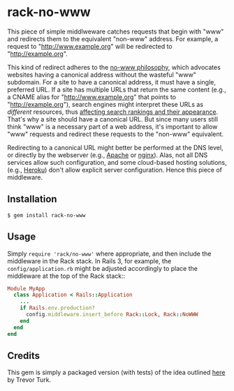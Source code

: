 rack-no-www
===========

This piece of simple middlweware catches requests that begin with "www" 
and redirects them to the equivalent "non-www" address. For example, a 
request to "http://www.example.org" will be redirected to 
"http://example.org".

This kind of redirect adheres to the [no-www philosophy][1], which 
advocates websites having a canonical address without the wasteful "www" 
subdomain. For a site to have a canonical address, it must have a 
single, preferred URL. If a site has multiple URLs that return the same 
content (e.g., a CNAME alias for "http://www.example.org" that points to 
"http://example.org"), search engines might interpret these URLs as 
*different* resources, thus [affecting search rankings and their 
appearance][2]. That's why a site should have a canonical URL. But since 
many users still think "www" is a necessary part of a web address, it's 
important to allow "www" requests and redirect these requests to the 
"non-www" equivalent.

Redirecting to a canonical URL might better be performed at the DNS 
level, or directly by the webserver (e.g., [Apache][3] or [nginx][4]). 
Alas, not all DNS services allow such configuration, and some 
cloud-based hosting solutions, (e.g., [Heroku][5]) don't allow explicit 
server configuration. Hence this piece of middleware.


Installation
------------

    $ gem install rack-no-www


Usage
-----

Simply `require 'rack/no-www'` where appropriate, and then include the 
middleware in the Rack stack. In Rails 3, for example, the 
`config/application.rb` might be adjusted accordingly to place the 
middleware at the top of the Rack stack::

```ruby
Module MyApp
  class Application < Rails::Application
    ...
    if Rails.env.production?
      config.middleware.insert_before Rack::Lock, Rack::NoWWW
    end
  end
end
```

Credits
-------

This gem is simply a packaged version (with tests) of the idea outlined [here][6] by Trevor Turk.


[1]: http://no-www.org
[2]: http://www.google.com/support/webmasters/bin/answer.py?answer=139066
[3]: http://www.plexusweb.com/staff/travis/blog/post/274/Redirect-www-Subdomain-to-no-www
[4]: http://snippets.aktagon.com/snippets/59-How-to-improve-your-PageRank-with-301-permanent-redirects-when-using-Nginx
[5]: http://heroku.com
[6]: http://trevorturk.com/2009/11/05/no-www-rack-middleware/
